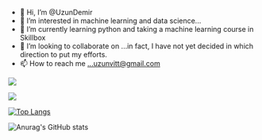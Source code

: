 - 👋 Hi, I’m @UzunDemir
- 👀 I’m interested in machine learning and data science...
- 🌱 I’m currently learning python and taking a machine learning course in Skillbox
- 💞️ I’m looking to collaborate on ...in fact, I have not yet decided in which direction to put my efforts. 
- 📫 How to reach me ...uzunvitt@gmail.com

![](https://komarev.com/ghpvc/?username=UzunDemir)

![](https://github-profile-summary-cards.vercel.app/api/cards/stats?UzunDemir=vn7n24fzkq&theme=github_dark)

[![Top Langs](https://github-readme-stats.vercel.app/api/top-langs/?username=UzunDemir&&theme=dark&show_icons=truelayout=compact)](https://github.com/anuraghazra/github-readme-stats)

![Anurag's GitHub stats](https://github-readme-stats.vercel.app/api?username=UzunDemir&theme=dark&show_icons=true)
